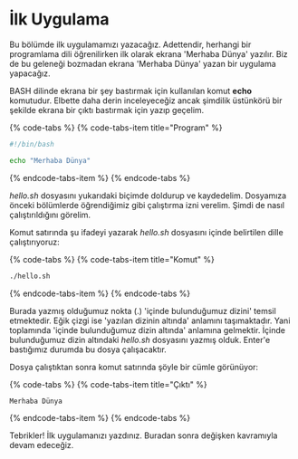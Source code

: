 # İlk Uygulama

Bu bölümde ilk uygulamamızı yazacağız. Adettendir, herhangi bir programlama dili öğrenilirken ilk olarak ekrana 'Merhaba Dünya' yazılır. Biz de bu geleneği bozmadan ekrana 'Merhaba Dünya' yazan bir uygulama yapacağız.

BASH dilinde ekrana bir şey bastırmak için kullanılan komut **echo** komutudur. Elbette daha derin inceleyeceğiz ancak şimdilik üstünkörü bir şekilde ekrana bir çıktı bastırmak için yazıp geçelim.

{% code-tabs %}
{% code-tabs-item title="Program" %}
```bash
#!/bin/bash

echo "Merhaba Dünya"
```
{% endcode-tabs-item %}
{% endcode-tabs %}

_hello.sh_ dosyasını yukarıdaki biçimde doldurup ve kaydedelim. Dosyamıza önceki bölümlerde öğrendiğimiz gibi çalıştırma izni verelim. Şimdi de nasıl çalıştırıldığını görelim.

Komut satırında şu ifadeyi yazarak _hello.sh_ dosyasını içinde belirtilen dille çalıştırıyoruz:

{% code-tabs %}
{% code-tabs-item title="Komut" %}
```bash
./hello.sh
```
{% endcode-tabs-item %}
{% endcode-tabs %}

Burada yazmış olduğumuz nokta \(.\) 'içinde bulunduğumuz dizini' temsil etmektedir. Eğik çizgi ise 'yazılan dizinin altında' anlamını taşımaktadır. Yani toplamında 'içinde bulunduğumuz dizin altında' anlamına gelmektir. İçinde bulunduğumuz dizin altındaki _hello.sh_ dosyasını yazmış olduk. Enter'e bastığımız durumda bu dosya çalışacaktır.

Dosya çalıştıktan sonra komut satırında şöyle bir cümle görünüyor:

{% code-tabs %}
{% code-tabs-item title="Çıktı" %}
```text
Merhaba Dünya
```
{% endcode-tabs-item %}
{% endcode-tabs %}

Tebrikler! İlk uygulamanızı yazdınız. Buradan sonra değişken kavramıyla devam edeceğiz.

